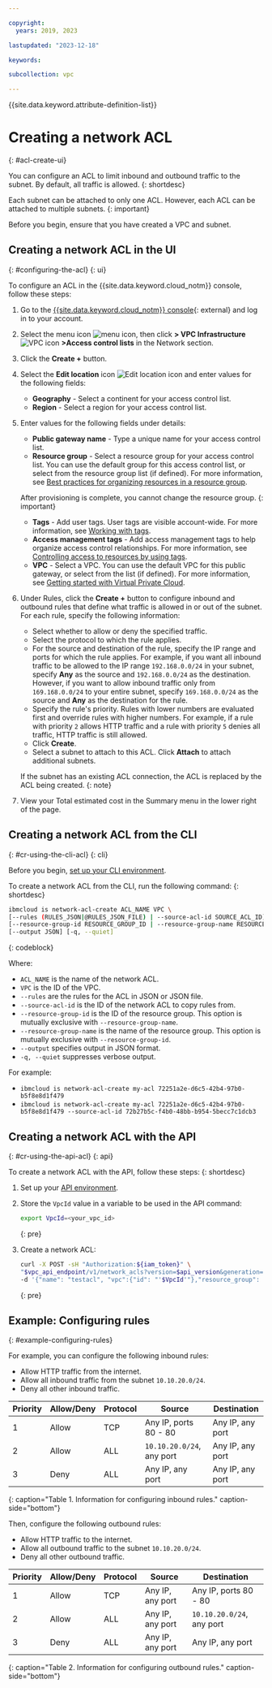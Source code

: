 ```yaml
---

copyright:
  years: 2019, 2023

lastupdated: "2023-12-18"

keywords:

subcollection: vpc

---
```


{{site.data.keyword.attribute-definition-list}}

# Creating a network ACL
{: #acl-create-ui}

You can configure an ACL to limit inbound and outbound traffic to the subnet. By default, all traffic is allowed.
{: shortdesc}

Each subnet can be attached to only one ACL. However, each ACL can be attached to multiple subnets.
{: important}

Before you begin, ensure that you have created a VPC and subnet.

## Creating a network ACL in the UI
{: #configuring-the-acl}
{: ui}

To configure an ACL in the {{site.data.keyword.cloud_notm}} console, follow these steps:

1. Go to the [{{site.data.keyword.cloud_notm}} console](https://cloud.ibm.com){: external} and log in to your account.

1. Select the menu icon ![menu icon](../../icons/icon_hamburger.svg), then click **> VPC Infrastructure** ![VPC icon](../../icons/vpc.svg) **>Access control lists** in the Network section.
1. Click the **Create +** button.
1. Select the **Edit location** icon ![Edit location icon](../icons/edit-tagging.svg "Edit location") and enter values for the following fields:

   * **Geography** - Select a continent for your access control list.
   * **Region** - Select a region for your access control list.

1. Enter values for the following fields under details:

   * **Public gateway name** - Type a unique name for your access control list.
   * **Resource group** -  Select a resource group for your access control list. You can use the default group for this access control list, or select from the resource group list (if defined). For more information, see [Best practices for organizing resources in a resource group](/docs/account?topic=account-account_setup).

   After provisioning is complete, you cannot change the resource group.
   {: important}

   * **Tags** - Add user tags. User tags are visible account-wide. For more information, see [Working with tags](/docs/account?topic=account-tag).
   * **Access management tags** - Add access management tags to help organize access control relationships. For more information, see [Controlling access to resources by using tags](/docs/account?topic=account-access-tags-tutorial).
   * **VPC** - Select a VPC. You can use the default VPC for this public gateway, or select from the list (if defined). For more information, see [Getting started with Virtual Private Cloud](/docs/vpc?topic=vpc-getting-started&interface=ui).

1. Under Rules, click the **Create +** button to configure inbound and outbound rules that define what traffic is allowed in or out of the subnet. For each rule, specify the following information:
      * Select whether to allow or deny the specified traffic.
      * Select the protocol to which the rule applies.
      * For the source and destination of the rule, specify the IP range and ports for which the rule applies. For example, if you want all inbound traffic to be allowed to the IP range `192.168.0.0/24` in your subnet, specify **Any** as the source and `192.168.0.0/24` as the destination. However, if you want to allow inbound traffic only from `169.168.0.0/24` to your entire subnet, specify `169.168.0.0/24` as the source and **Any** as the destination for the rule.
      * Specify the rule's priority. Rules with lower numbers are evaluated first and override rules with higher numbers. For example, if a rule with priority `2` allows HTTP traffic and a rule with priority `5` denies all traffic, HTTP traffic is still allowed.
      * Click **Create**.
      * Select a subnet to attach to this ACL. Click **Attach** to attach additional subnets.

      If the subnet has an existing ACL connection, the ACL is replaced by the ACL being created.
      {: note}

1. View your Total estimated cost in the Summary menu in the lower right of the page.

## Creating a network ACL from the CLI
{: #cr-using-the-cli-acl}
{: cli}

Before you begin, [set up your CLI environment](/docs/vpc?topic=vpc-set-up-environment&interface=cli).

To create a network ACL from the CLI, run the following command:
{: shortdesc}

```sh
ibmcloud is network-acl-create ACL_NAME VPC \
[--rules (RULES_JSON|@RULES_JSON_FILE) | --source-acl-id SOURCE_ACL_ID] \
[--resource-group-id RESOURCE_GROUP_ID | --resource-group-name RESOURCE_GROUP_NAME] \
[--output JSON] [-q, --quiet]
```
{: codeblock}

Where:

* `ACL_NAME` is the name of the network ACL.
* `VPC` is the ID of the VPC.
* `--rules` are the rules for the ACL in JSON or JSON file.
* `--source-acl-id` is the ID of the network ACL to copy rules from.
* `--resource-group-id` is the ID of the resource group. This option is mutually exclusive with `--resource-group-name`.
* `--resource-group-name` is the name of the resource group. This option is mutually exclusive with `--resource-group-id`.
* `--output` specifies output in JSON format.
* `-q, --quiet` suppresses verbose output.

For example:

- `ibmcloud is network-acl-create my-acl 72251a2e-d6c5-42b4-97b0-b5f8e8d1f479`
- `ibmcloud is network-acl-create my-acl 72251a2e-d6c5-42b4-97b0-b5f8e8d1f479 --source-acl-id 72b27b5c-f4b0-48bb-b954-5becc7c1dcb3`

## Creating a network ACL with the API
{: #cr-using-the-api-acl}
{: api}

To create a network ACL with the API, follow these steps:
{: shortdesc}

1. Set up your [API environment](/docs/vpc?topic=vpc-set-up-environment#api-prerequisites-setup).
1. Store the `VpcId` value in a variable to be used in the API command:

    ```sh
    export VpcId=<your_vpc_id>
    ```
    {: pre}

1. Create a network ACL:

   ```sh
   curl -X POST -sH "Authorization:${iam_token}" \
   "$vpc_api_endpoint/v1/network_acls?version=$api_version&generation=2" \
   -d '{"name": "testacl", "vpc":{"id": "'$VpcId'"},"resource_group": {"id": "'$ResourceGroupId'"}}' | jq
   ```
   {: pre}

## Example: Configuring rules
{: #example-configuring-rules}

For example, you can configure the following inbound rules:

* Allow HTTP traffic from the internet.
* Allow all inbound traffic from the subnet `10.10.20.0/24`.
* Deny all other inbound traffic.

| Priority | Allow/Deny | Protocol | Source | Destination |
|--------------|-----------|------|------|------|
| 1 | Allow | TCP | Any IP, ports 80 - 80 |Any IP, any port|
| 2 | Allow | ALL | `10.10.20.0/24`, any port |Any IP, any port|
| 3 | Deny| ALL | Any IP, any port |Any IP, any port|
{: caption="Table 1. Information for configuring inbound rules." caption-side="bottom"}

Then, configure the following outbound rules:

* Allow HTTP traffic to the internet.
* Allow all outbound traffic to the subnet `10.10.20.0/24`.
* Deny all other outbound traffic.

| Priority | Allow/Deny | Protocol | Source | Destination |
|--------------|-----------|------|------|------|
| 1 | Allow | TCP | Any IP, any port |Any IP, ports 80 - 80  |
| 2 | Allow | ALL | Any IP, any port | `10.10.20.0/24`, any port |
| 3 | Deny| ALL | Any IP, any port |Any IP, any port|
{: caption="Table 2. Information for configuring outbound rules." caption-side="bottom"}
